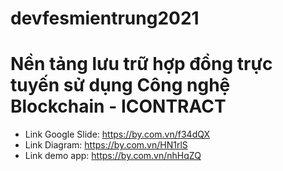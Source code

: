 # devfesmientrung2021
# Nền tảng lưu trữ hợp đồng trực tuyến sử dụng Công nghệ Blockchain - ICONTRACT

 
 - Link Google Slide: https://by.com.vn/f34dQX
 - Link Diagram: https://by.com.vn/HN1rlS
 - Link demo app: https://by.com.vn/nhHqZQ
 
